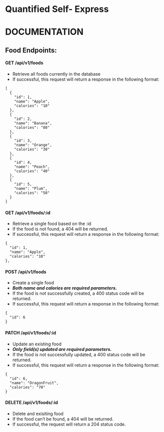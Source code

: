 # Quantified Self- Express

# DOCUMENTATION

## Food Endpoints:

#### GET /api/v1/foods
- Retrieve all foods currently in the database
- If successful, this request will return a response in the following format:
  
```
[
  {
    "id": 1,
    "name": "Apple",
    "calories": "10"
  },
  {
    "id": 2,
    "name": "Banana",
    "calories": "80"
  },
  {
    "id": 3,
    "name": "Orange",
    "calories": "30"
  },
  {
    "id": 4,
    "name": "Peach",
    "calories": "40"
  },
  {
    "id": 5,
    "name": "Plum",
    "calories": "50"
  }
]
```

#### GET /api/v1/foods/:id
- Retrieve a single food based on the :id
- If the food is not found, a 404 will be returned.
- If successful, this request will return a response in the following format:
  
```
{
  "id": 1,
  "name": "Apple",
  "calories": "10"
},
```

#### POST /api/v1/foods
- Create a single food 
- ***Both name and calories are required parameters.*** 
- If the food is not successfully created, a 400 status code will be returned. 
- If successful, this request will return a response in the following format:
  
```
{
  "id": 6
}
```

#### PATCH /api/v1/foods/:id  
- Update an existing food 
- ***Only field(s) updated are required parameters.*** 
- If the food is not successfully updated, a 400 status code will be returned.
- If successful, this request will return a response in the following format:
  
```
{
  "id": 6,
  "name": "DragonFruit",
  "calories": "70"
}
```

#### DELETE /api/v1/foods/:id
- Delete and exisiting food 
- If the food can’t be found, a 404 will be returned.
- If successful, the request will return a 204 status code.


